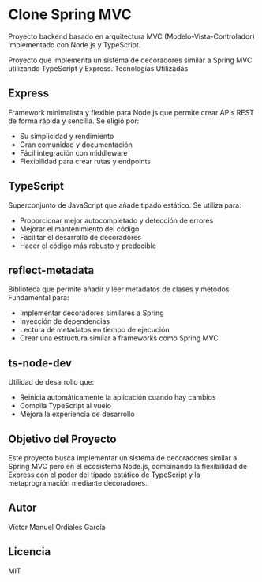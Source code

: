 # Clone Spring MVC

Proyecto backend basado en arquitectura MVC (Modelo-Vista-Controlador) implementado con Node.js y TypeScript.


Proyecto que implementa un sistema de decoradores similar a Spring MVC utilizando TypeScript y Express.
Tecnologías Utilizadas

## Express
Framework minimalista y flexible para Node.js que permite crear APIs REST de forma rápida y sencilla. Se eligió por:

- Su simplicidad y rendimiento
- Gran comunidad y documentación
- Fácil integración con middleware
- Flexibilidad para crear rutas y endpoints

## TypeScript
Superconjunto de JavaScript que añade tipado estático. Se utiliza para:

- Proporcionar mejor autocompletado y detección de errores
- Mejorar el mantenimiento del código
- Facilitar el desarrollo de decoradores
- Hacer el código más robusto y predecible

## reflect-metadata
Biblioteca que permite añadir y leer metadatos de clases y métodos. Fundamental para:

- Implementar decoradores similares a Spring
- Inyección de dependencias
- Lectura de metadatos en tiempo de ejecución
- Crear una estructura similar a frameworks como Spring MVC

## ts-node-dev
Utilidad de desarrollo que:

- Reinicia automáticamente la aplicación cuando hay cambios
- Compila TypeScript al vuelo
- Mejora la experiencia de desarrollo

## Objetivo del Proyecto
Este proyecto busca implementar un sistema de decoradores similar a Spring MVC pero en el ecosistema Node.js, combinando la flexibilidad de Express con el poder del tipado estático de TypeScript y la metaprogramación mediante decoradores.

## Autor 
Víctor Manuel Ordiales García

## Licencia
MIT